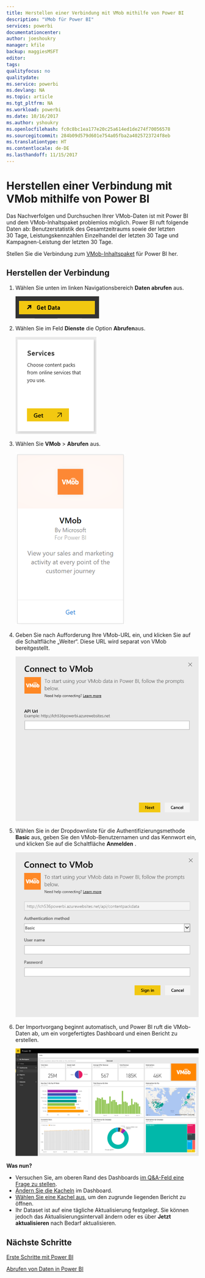 ```yaml
---
title: Herstellen einer Verbindung mit VMob mithilfe von Power BI
description: "VMob für Power BI"
services: powerbi
documentationcenter: 
author: joeshoukry
manager: kfile
backup: maggiesMSFT
editor: 
tags: 
qualityfocus: no
qualitydate: 
ms.service: powerbi
ms.devlang: NA
ms.topic: article
ms.tgt_pltfrm: NA
ms.workload: powerbi
ms.date: 10/16/2017
ms.author: yshoukry
ms.openlocfilehash: fc0c8bc1ea177e20c25a614ed1de274f70056578
ms.sourcegitcommit: 284b09d579d601e754a05fba2a4025723724f8eb
ms.translationtype: HT
ms.contentlocale: de-DE
ms.lasthandoff: 11/15/2017
---
```

# <a name="connect-to-vmob-with-power-bi"></a>Herstellen einer Verbindung mit VMob mithilfe von Power BI
Das Nachverfolgen und Durchsuchen Ihrer VMob-Daten ist mit Power BI und dem VMob-Inhaltspaket problemlos möglich. Power BI ruft folgende Daten ab: Benutzerstatistik des Gesamtzeitraums sowie der letzten 30 Tage, Leistungskennzahlen Einzelhandel der letzten 30 Tage und Kampagnen-Leistung der letzten 30 Tage.

Stellen Sie die Verbindung zum [VMob-Inhaltspaket](https://app.powerbi.com/getdata/services/vmob) für Power BI her.

## <a name="how-to-connect"></a>Herstellen der Verbindung
1. Wählen Sie unten im linken Navigationsbereich **Daten abrufen** aus.
   
    ![](media/service-connect-to-vmob/getdata.png)
2. Wählen Sie im Feld **Dienste** die Option **Abrufen**aus.
   
   ![](media/service-connect-to-vmob/services.png)
3. Wählen Sie **VMob** \> **Abrufen** aus.
   
   ![](media/service-connect-to-vmob/vmob.png)
4. Geben Sie nach Aufforderung Ihre VMob-URL ein, und klicken Sie auf die Schaltfläche „Weiter“. Diese URL wird separat von VMob bereitgestellt.
   
    ![](media/service-connect-to-vmob/params.png)
5. Wählen Sie in der Dropdownliste für die Authentifizierungsmethode **Basic** aus, geben Sie den VMob-Benutzernamen und das Kennwort ein, und klicken Sie auf die Schaltfläche **Anmelden** .
   
    ![](media/service-connect-to-vmob/creds.png)
6. Der Importvorgang beginnt automatisch, und Power BI ruft die VMob-Daten ab, um ein vorgefertigtes Dashboard und einen Bericht zu erstellen.
   
   ![](media/service-connect-to-vmob/dashboard2.png)

**Was nun?**

* Versuchen Sie, am oberen Rand des Dashboards [im Q&A-Feld eine Frage zu stellen](service-q-and-a.md).
* [Ändern Sie die Kacheln](service-dashboard-edit-tile.md) im Dashboard.
* [Wählen Sie eine Kachel aus](service-dashboard-tiles.md), um den zugrunde liegenden Bericht zu öffnen.
* Ihr Dataset ist auf eine tägliche Aktualisierung festgelegt. Sie können jedoch das Aktualisierungsintervall ändern oder es über **Jetzt aktualisieren** nach Bedarf aktualisieren.

## <a name="next-steps"></a>Nächste Schritte
[Erste Schritte mit Power BI](service-get-started.md)

[Abrufen von Daten in Power BI](service-get-data.md)

